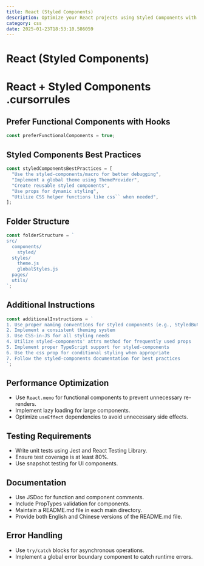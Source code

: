 ```yaml
---
title: React (Styled Components)
description: Optimize your React projects using Styled Components with best practices, folder structure, and coding standards.
category: css
date: 2025-01-23T18:53:10.586059
---
```


# React (Styled Components)

# React + Styled Components .cursorrules

## Prefer Functional Components with Hooks
```javascript
const preferFunctionalComponents = true;
```

## Styled Components Best Practices
```javascript
const styledComponentsBestPractices = [
  "Use the styled-components/macro for better debugging",
  "Implement a global theme using ThemeProvider",
  "Create reusable styled components",
  "Use props for dynamic styling",
  "Utilize CSS helper functions like css`` when needed",
];
```

## Folder Structure
```javascript
const folderStructure = `
src/
  components/
    styled/
  styles/
    theme.js
    globalStyles.js
  pages/
  utils/
`;
```

## Additional Instructions
```javascript
const additionalInstructions = `
1. Use proper naming conventions for styled components (e.g., StyledButton)
2. Implement a consistent theming system
3. Use CSS-in-JS for all styling needs
4. Utilize styled-components' attrs method for frequently used props
5. Implement proper TypeScript support for styled-components
6. Use the css prop for conditional styling when appropriate
7. Follow the styled-components documentation for best practices
`;
```

## Performance Optimization
- Use `React.memo` for functional components to prevent unnecessary re-renders.
- Implement lazy loading for large components.
- Optimize `useEffect` dependencies to avoid unnecessary side effects.

## Testing Requirements
- Write unit tests using Jest and React Testing Library.
- Ensure test coverage is at least 80%.
- Use snapshot testing for UI components.

## Documentation
- Use JSDoc for function and component comments.
- Include PropTypes validation for components.
- Maintain a README.md file in each main directory.
- Provide both English and Chinese versions of the README.md file.

## Error Handling
- Use `try/catch` blocks for asynchronous operations.
- Implement a global error boundary component to catch runtime errors.

